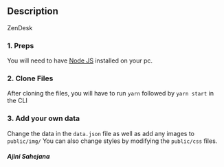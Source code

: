 ## Description

ZenDesk

### 1. Preps

You will need to have <a href="https://nodejs.org/">Node JS</a> installed on your pc.

### 2. Clone Files

After cloning the files, you will have to run `yarn` followed by `yarn start` in the CLI

### 3. Add your own data

Change the data in the `data.json` file as well as add any images to `public/img/`
You can also change styles by modifying the `public/css` files.

##### Ajini Sahejana
